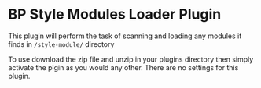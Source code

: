 # BP Style Modules Loader Plugin

This plugin will perform the task of scanning and loading any modules it finds in `/style-module/` directory

To use download the zip file and unzip in your plugins directory then simply activate the plgin as you would any other. There are no settings for this plugin.
